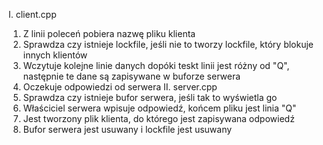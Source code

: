 I. client.cpp
1. Z linii poleceń pobiera nazwę pliku klienta
2. Sprawdza czy istnieje lockfile, jeśli nie to tworzy lockfile, który blokuje innych klientów
3. Wczytuje kolejne linie danych dopóki teskt linii jest różny od "Q", następnie te dane są zapisywane w buforze serwera
4. Oczekuje odpowiedzi od serwera
II. server.cpp
1. Sprawdza czy istnieje bufor serwera, jeśli tak to wyświetla go
2. Właściciel serwera wpisuje odpowiedź, końcem pliku jest linia "Q"
3. Jest tworzony plik klienta, do którego jest zapisywana odpowiedź
4. Bufor serwera jest usuwany i lockfile jest usuwany
